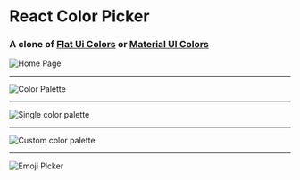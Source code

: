 # React Color Picker

### A clone of [Flat Ui Colors](https://flatuicolors.com/) or [Material UI Colors](http://materialuicolors.co/?utm_source=launchers)

![Home Page](https://raw.githubusercontent.com/priyanshuSharma-WebDev/react-color-picking/master/readme%20image/Screenshot%20(12).png)

---

![Color Palette](https://raw.githubusercontent.com/priyanshuSharma-WebDev/react-color-picking/master/readme%20image/Screenshot%20(13).png)

---

![Single color palette](https://raw.githubusercontent.com/priyanshuSharma-WebDev/react-color-picking/master/readme%20image/Screenshot%20(14).png)

---

![Custom color palette](https://raw.githubusercontent.com/priyanshuSharma-WebDev/react-color-picking/master/readme%20image/Screenshot%20(15).png)

---

![Emoji Picker](https://raw.githubusercontent.com/priyanshuSharma-WebDev/react-color-picking/master/readme%20image/Screenshot%20(16).png)

